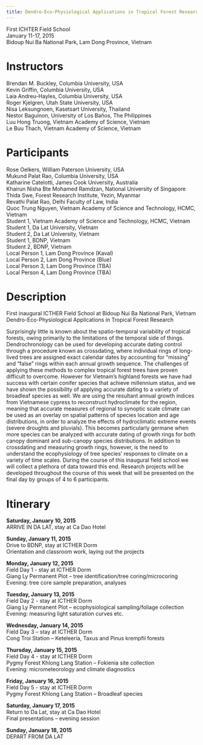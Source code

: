 ```yaml
---
title: Dendro-Eco-Physiological Applications in Tropical Forest Research
---
```


First ICHTER Field School  
January 11-17, 2015  
Bidoup Nui Ba National Park, Lam Dong Province, Vietnam  

# Instructors
Brendan M. Buckley, Columbia University, USA  
Kevin Griffin, Columbia University, USA  
Laia Andreu-Hayles, Columbia University, USA  
Roger Kjelgren, Utah State University, USA  
Nisa Leksungnoen, Kasetsart University, Thailand  
Nestor Baguinon, University of Los Baños, The Philippines  
Luu Hong Truong, Vietnam Academy of Science, Vietnam  
Le Buu Thach, Vietnam Academy of Science, Vietnam  

# Participants
Rose Oelkers, William Paterson University, USA  
Mukund Palat Rao, Columbia University, USA  
Katharine Catelotti, James Cook University, Australia  
Khairun Nisha Bte Mohamed Ramdzan, National University of Singapore  
Thida Swe, Forest Research Institute, Yezin, Myanmar  
Revathi Palat Rao, Delhi Faculty of Law, India  
Quoc Trung Nguyen, Vietnam Academy of Science and Technology, HCMC, Vietnam  
Student 1, Vietnam Academy of Science and Technology, HCMC, Vietnam  
Student 1, Da Lat University, Vietnam  
Student 2, Da Lat University, Vietnam  
Student 1, BDNP, Vietnam  
Student 2, BDNP, Vietnam  
Local Person 1, Lam Dong Province (Kaval)  
Local Person 2, Lam Dong Province (Blue)  
Local Person 3, Lam Dong Province (TBA)  
Local Person 4, Lam Dong Province (TBA)  

# Description
First inaugural ICTHER Field School at Bidoup Nui Ba National Park, Vietnam
Dendro-Eco-Physiological Applications in Tropical Forest Research

Surprisingly little is known about the spatio-temporal variability of tropical forests, owing primarily to the limitations of the temporal side of things. Dendrochronology can be used for developing accurate dating control through a procedure known as crossdating, where individual rings of long-lived trees are assigned exact calendar dates by accounting for “missing” and “false” rings within each annual growth sequence. The challenges of applying these methods to complex tropical forest trees have proven difficult to overcome. However for Vietnam’s highland forests we have had success with certain conifer species that achieve millennium status, and we have shown the possibility of applying accurate dating to a variety of broadleaf species as well. We are using the resultant annual growth indices from Vietnamese cypress to reconstruct hydroclimate for the region, meaning that accurate measures of regional to synoptic scale climate can be used as an overlay on spatial patterns of species location and age distributions, in order to analyze the effects of hydroclimatic extreme events (severe droughts and pluvials). This becomes particularly germane when more species can be analyzed with accurate dating of growth rings for both canopy dominant and sub-canopy species distributions. In addition to crossdating and measuring growth rings, however, is the need to understand the ecophysiology of tree species’ responses to climate on a variety of time scales. During the course of this inaugural field school we will collect a plethora of data toward this end. Research projects will be developed throughout the course of this week that will be presented on the final day by groups of 4 to 6 participants. 

# Itinerary

**Saturday, January 10, 2015**  
ARRIVE IN DA LAT, stay at Ca Dao Hotel

**Sunday, January 11, 2015**  
Drive to BDNP, stay at ICTHER Dorm  
Orientation and classroom work, laying out the projects  

**Monday, January 12, 2015**  
Field Day 1 - stay at ICTHER Dorm  
Giang Ly Permanent Plot – tree identification/tree coring/microcoring  
Evening: tree core sample preparation, analyses  

**Tuesday, January 13, 2015**  
Field Day 2 - stay at ICTHER Dorm  
Giang Ly Permanent Plot – ecophysiological sampling/foliage collection  
Evening: measuring light saturation curves etc.  

**Wednesday, January 14, 2015**  
Field Day 3 – stay at ICTHER Dorm  
Cong Troi Station – Keteleeria, Taxus and Pinus krempfii forests  

**Thursday, January 15, 2015**  
Field Day 4 - stay at ICTHER Dorm  
Pygmy Forest Khlong Lang Station – Fokienia site collection  
Evening: micrometeorology and climate diagnostics  

**Friday, January 16, 2015**  
Field Day 5 - stay at ICTHER Dorm  
Pygmy Forest Khlong Lang Station – Broadleaf species  

**Saturday, January 17, 2015**  
Return to Da Lat, stay at Ca Dao Hotel  
Final presentations – evening session  

**Sunday, January 18, 2015**  
DEPART FROM DA LAT
